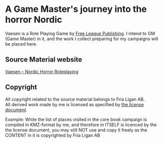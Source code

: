 # A Game Master's journey into the horror Nordic
Vaesen is a Role Playing Game by [Free League Publishing](https://freeleaguepublishing.com/). I intend to GM (Game Master) in it, and the work I collect preparing for my campaigns will be placed here.

## Source Material website
[Vaesen – Nordic Horror Roleplaying](https://freeleaguepublishing.com/games/vaesen/)

## Copyright
All copyright related to the source material belongs to Fria Ligan AB.  
All derived work made by me is licensed as specified by [the license document](LICENSE).

Example: While the list of places visited in the core book campaign is compiled in KMZ-format by me, and therefore in ITSELF is licenced by the the license document, you may still NOT use and copy it freely as the CONTENT in it is copyrighted by Fria Ligan AB
